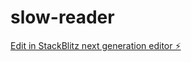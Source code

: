 # slow-reader

[Edit in StackBlitz next generation editor ⚡️](https://stackblitz.com/~/github.com/xududu/slow-reader)